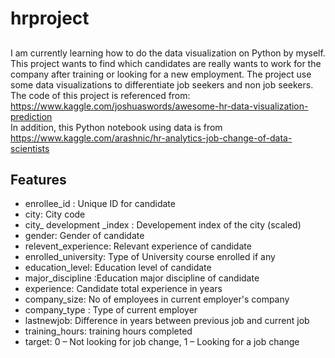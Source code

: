 # hrproject
##
I am currently learning how to do the data visualization on Python by myself. This project wants to find 
which candidates are really wants to work for the company after training or looking for a new employment. The project use some data visualizations
to differentiate job seekers and non job seekers.
<br/>The code of this project is referenced from: https://www.kaggle.com/joshuaswords/awesome-hr-data-visualization-prediction
<br/>In addition, this Python notebook using data is from https://www.kaggle.com/arashnic/hr-analytics-job-change-of-data-scientists

## Features
- enrollee_id : Unique ID for candidate
- city: City code
- city_ development _index : Developement index of the city (scaled)
- gender: Gender of candidate
- relevent_experience: Relevant experience of candidate
- enrolled_university: Type of University course enrolled if any
- education_level: Education level of candidate
- major_discipline :Education major discipline of candidate
- experience: Candidate total experience in years
- company_size: No of employees in current employer's company
- company_type : Type of current employer
- lastnewjob: Difference in years between previous job and current job
- training_hours: training hours completed
- target: 0 – Not looking for job change, 1 – Looking for a job change
